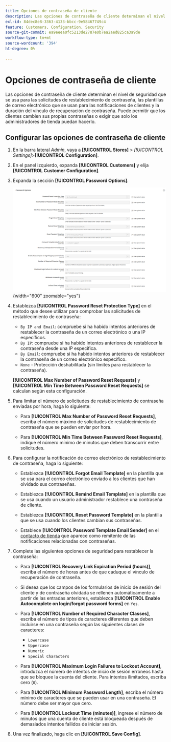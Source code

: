 ```yaml
---
title: Opciones de contraseña de cliente
description: Las opciones de contraseña de cliente determinan el nivel de seguridad de varias funciones del cliente de su tienda.
exl-id: 84dec8e8-3363-4133-bbcc-9e58467749c4
feature: Customers, Configuration, Security
source-git-commit: ea9eeea0fc5213de2787e0b7ea2aed825ca3a9de
workflow-type: tm+mt
source-wordcount: '394'
ht-degree: 0%

---
```


# Opciones de contraseña de cliente

Las opciones de contraseña de cliente determinan el nivel de seguridad que se usa para las solicitudes de restablecimiento de contraseña, las plantillas de correo electrónico que se usan para las notificaciones de clientes y la duración del vínculo de recuperación de contraseña. Puede permitir que los clientes cambien sus propias contraseñas o exigir que solo los administradores de tienda puedan hacerlo.

## Configurar las opciones de contraseña de cliente

1. En la barra lateral _Admin_, vaya a **[!UICONTROL Stores]** > _[!UICONTROL Settings]_>**[!UICONTROL Configuration]**.

1. En el panel izquierdo, expanda **[!UICONTROL Customers]** y elija **[!UICONTROL Customer Configuration]**.

1. Expanda la sección **[!UICONTROL Password Options]**.

   ![Opciones de contraseña](../configuration-reference/customers/assets/customer-configuration-password-options.png){width="600" zoomable="yes"}

1. Establezca **[!UICONTROL Password Reset Protection Type]** en el método que desee utilizar para comprobar las solicitudes de restablecimiento de contraseña:

   - `By IP and Email`: compruebe si ha habido intentos anteriores de restablecer la contraseña de un correo electrónico o una IP específicos.
   - `By IP`: compruebe si ha habido intentos anteriores de restablecer la contraseña desde una IP específica.
   - `By Email`: compruebe si ha habido intentos anteriores de restablecer la contraseña de un correo electrónico específico.
   - `None` - Protección deshabilitada (sin límites para restablecer la contraseña).

   **[!UICONTROL Max Number of Password Reset Requests]** y **[!UICONTROL Min Time Between Password Reset Requests]** se calculan según esta configuración.

1. Para limitar el número de solicitudes de restablecimiento de contraseña enviadas por hora, haga lo siguiente:

   - Para **[!UICONTROL Max Number of Password Reset Requests]**, escriba el número máximo de solicitudes de restablecimiento de contraseña que se pueden enviar por hora.

   - Para **[!UICONTROL Min Time Between Password Reset Requests]**, indique el número mínimo de minutos que deben transcurrir entre solicitudes.

1. Para configurar la notificación de correo electrónico de restablecimiento de contraseña, haga lo siguiente:

   - Establezca **[!UICONTROL Forgot Email Template]** en la plantilla que se usa para el correo electrónico enviado a los clientes que han olvidado sus contraseñas.

   - Establezca **[!UICONTROL Remind Email Template]** en la plantilla que se usa cuando un usuario administrador restablece una contraseña de cliente.

   - Establezca **[!UICONTROL Reset Password Template]** en la plantilla que se usa cuando los clientes cambian sus contraseñas.

   - Establece **[!UICONTROL Password Template Email Sender]** en el [contacto de tienda](../getting-started/store-details.md) que aparece como remitente de las notificaciones relacionadas con contraseñas.

1. Complete las siguientes opciones de seguridad para restablecer la contraseña:

   - Para **[!UICONTROL Recovery Link Expiration Period (hours)]**, escriba el número de horas antes de que caduque el vínculo de recuperación de contraseña.

   - Si desea que los campos de los formularios de inicio de sesión del cliente y de contraseña olvidada se rellenen automáticamente a partir de las entradas anteriores, establezca **[!UICONTROL Enable Autocomplete on login/forgot password forms]** en `Yes`.

   - Para **[!UICONTROL Number of Required Character Classes]**, escriba el número de tipos de caracteres diferentes que deben incluirse en una contraseña según las siguientes clases de caracteres:

      - `Lowercase`
      - `Uppercase`
      - `Numeric`
      - `Special Characters`

   - Para **[!UICONTROL Maximum Login Failures to Lockout Account]**, introduzca el número de intentos de inicio de sesión erróneos hasta que se bloquee la cuenta del cliente. Para intentos ilimitados, escriba cero (`0`).

   - Para **[!UICONTROL Minimum Password Length]**, escriba el número mínimo de caracteres que se pueden usar en una contraseña. El número debe ser mayor que cero.

   - Para **[!UICONTROL Lockout Time (minutes)]**, ingrese el número de minutos que una cuenta de cliente está bloqueada después de demasiados intentos fallidos de iniciar sesión.

1. Una vez finalizado, haga clic en **[!UICONTROL Save Config]**.
